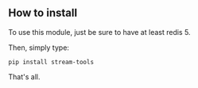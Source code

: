 ## How to install

To use this module, just be sure to have at least redis 5.

Then, simply type:
```
pip install stream-tools
```

That's all.
